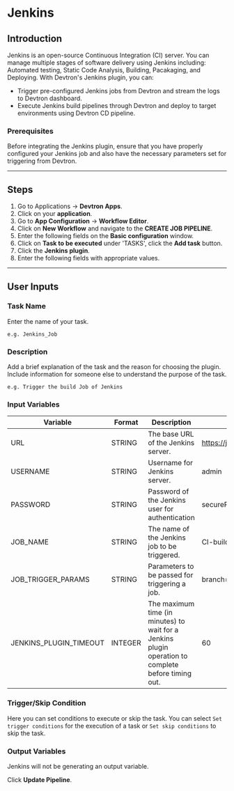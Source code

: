 # Jenkins

## Introduction
Jenkins is an open-source Continuous Integration (CI) server. You can manage multiple stages of software delivery using Jenkins including: Automated testing, Static Code Analysis, Building, Pacakaging, and Deploying.
With Devtron's Jenkins plugin, you can: 
- Trigger pre-configured Jenkins jobs from Devtron and stream the logs to Devtron dashboard.
- Execute Jenkins build pipelines through Devtron and deploy to target environments using Devtron CD pipeline.

### Prerequisites
Before integrating the Jenkins plugin, ensure that you have properly configured your Jenkins job and also have the necessary parameters set for triggering from Devtron.

---

## Steps
1. Go to Applications → **Devtron Apps**.
2. Click on your **application**.
3. Go to **App Configuration** → **Workflow Editor**.
4. Click on **New Workflow** and navigate to the **CREATE JOB PIPELINE**.
5. Enter the following fields on the **Basic configuration** window.
6. Click on **Task to be executed** under 'TASKS', click the **Add task** button.
6. Click the **Jenkins plugin**.
7. Enter the following fields with appropriate values.
---

## User Inputs

### Task Name
Enter the name of your task.

`e.g. Jenkins_Job`

### Description
Add a brief explanation of the task and the reason for choosing the plugin. Include information for someone else to understand the purpose of the task.

`e.g. Trigger the build Job of Jenkins`

### Input Variables

| Variable                 | Format       | Description | Sample Value |
| ------------------------ | ------------ | ----------- | ------------ |
|   URL                    | STRING       | The base URL of the Jenkins server.            | https://jenkins.example.com             |
|   USERNAME               | STRING       | Username for Jenkins server.            | admin |
|   PASSWORD               | STRING       | Password of the Jenkins user for authentication             | securePass123!             |
|   JOB_NAME               | STRING       | The name of the Jenkins job to be triggered.           | CI-build-job             |
|   JOB_TRIGGER_PARAMS     | STRING       | Parameters to be passed for triggering a job.            | branch=main&environment=production            |
|   JENKINS_PLUGIN_TIMEOUT | INTEGER       | The maximum time (in minutes) to wait for a Jenkins plugin operation to complete before timing out.            |  60            |

### Trigger/Skip Condition
Here you can set conditions to execute or skip the task. You can select `Set trigger conditions` for the execution of a task or `Set skip conditions` to skip the task.

### Output Variables
Jenkins will not be generating an output variable.

Click **Update Pipeline**.


